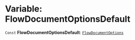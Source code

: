 # Variable: FlowDocumentOptionsDefault

`Const` **FlowDocumentOptionsDefault**: [`FlowDocumentOptions`](/auto-docs/document/variables/FlowDocumentOptions-1.md)
